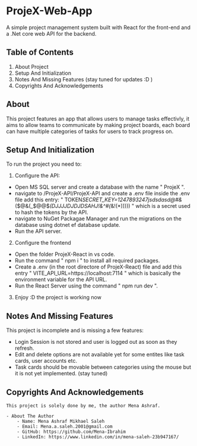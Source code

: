 # ProjeX-Web-App

A simple project management system built with React for the front-end and a .Net core web API for the backend.

## Table of Contents

1. About Project
2. Setup And Initialization
3. Notes And Missing Features (stay tuned for updates :D )
4. Copyrights And Acknowledgements

## About

This project features an app that allows users to manage tasks effectivly, it aims to allow teams to communicate by making project boards, each board can have
multiple categories of tasks for users to track progress on.

## Setup And Initialization

To run the project you need to:

1. Configure the API:

-   Open MS SQL server and create a database with the name " ProjeX ".
-   navigate to /ProjeX-API/ProjeX-API and create a .env file
    inside the .env file add this entry: " TOKEN*SECRET_KEY=1247893247jsdsdasd@#&*($@&(_$@@$_(DJJJJDJDJDSAHJ!&^#(_&!(\*))))) " which is a secret used to hash the tokens by the API.
-   navigate to NuGet Packagae Manager and run the migrations on the database using dotnet ef database update.
-   Run the API server.

2. Configure the frontend

-   Open the folder ProjeX-React in vs code.
-   Run the command " npm i " to install all required packages.
-   Create a .env (in the root directore of ProjeX-React) file and add this entry " VITE_API_URL=https://localhost:7114 " which is basically the environment variable for the API URL.
-   Run the React Server using the command " npm run dev ".

3. Enjoy :D the project is working now

## Notes And Missing Features

This project is incomplete and is missing a few features:

-   Login Session is not stored and user is logged out as soon as they refresh.
-   Edit and delete options are not available yet for some entites like task cards, user accounts etc.
-   Task cards should be movable between categories using the mouse but it is not yet implemented. (stay tuned)

## Copyrights And Acknowledgements

    This project is solely done by me, the author Mena Ashraf.

    - About The Author
        - Name: Mena Ashraf Mikhael Saleh
        - Email: Mena.a.saleh.2001@gmail.com
        - GitHub: https://github.com/Mena-Ibrahim
        - LinkedIn: https://www.linkedin.com/in/mena-saleh-23b947167/

